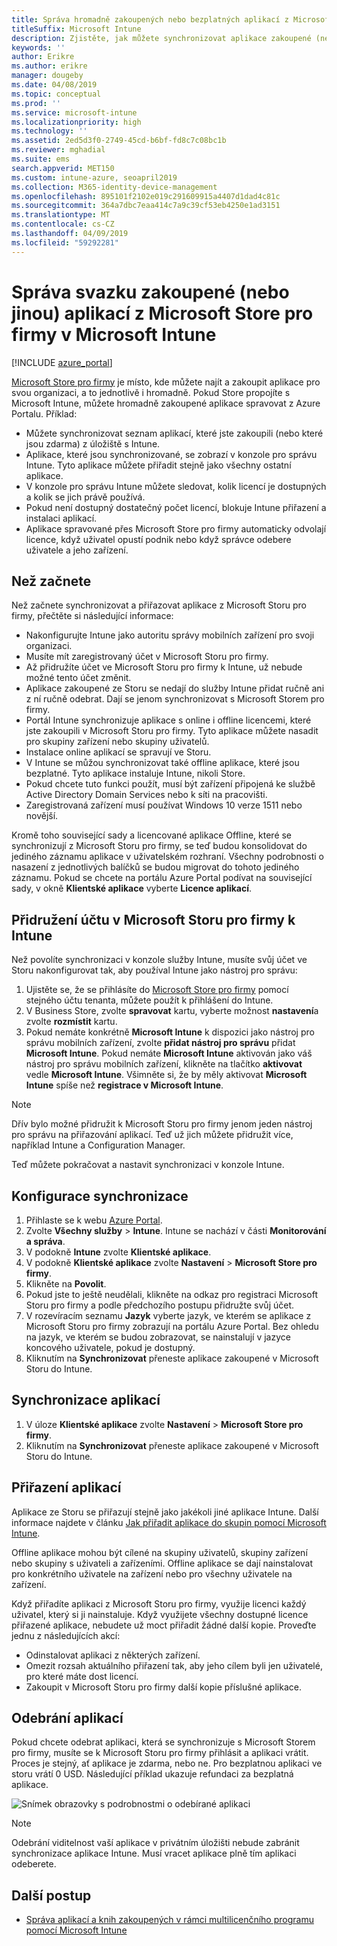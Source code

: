 ```yaml
---
title: Správa hromadně zakoupených nebo bezplatných aplikací z Microsoft Store pro firmy
titleSuffix: Microsoft Intune
description: Zjistěte, jak můžete synchronizovat aplikace zakoupené (nebo jinou) z Microsoft Store pro firmy do Intune.
keywords: ''
author: Erikre
ms.author: erikre
manager: dougeby
ms.date: 04/08/2019
ms.topic: conceptual
ms.prod: ''
ms.service: microsoft-intune
ms.localizationpriority: high
ms.technology: ''
ms.assetid: 2ed5d3f0-2749-45cd-b6bf-fd8c7c08bc1b
ms.reviewer: mghadial
ms.suite: ems
search.appverid: MET150
ms.custom: intune-azure, seoapril2019
ms.collection: M365-identity-device-management
ms.openlocfilehash: 895101f2102e019c291609915a4407d1dad4c81c
ms.sourcegitcommit: 364a7dbc7eaa414c7a9c39cf53eb4250e1ad3151
ms.translationtype: MT
ms.contentlocale: cs-CZ
ms.lasthandoff: 04/09/2019
ms.locfileid: "59292281"
---
```

# <a name="how-to-manage-volume-purchased-or-free-apps-from-the-microsoft-store-for-business-with-microsoft-intune"></a>Správa svazku zakoupené (nebo jinou) aplikací z Microsoft Store pro firmy v Microsoft Intune

[!INCLUDE [azure_portal](./includes/azure_portal.md)]

[Microsoft Store pro firmy](https://www.microsoft.com/business-store) je místo, kde můžete najít a zakoupit aplikace pro svou organizaci, a to jednotlivě i hromadně. Pokud Store propojíte s Microsoft Intune, můžete hromadně zakoupené aplikace spravovat z Azure Portalu. Příklad:
* Můžete synchronizovat seznam aplikací, které jste zakoupili (nebo které jsou zdarma) z úložiště s Intune.
* Aplikace, které jsou synchronizované, se zobrazí v konzole pro správu Intune. Tyto aplikace můžete přiřadit stejně jako všechny ostatní aplikace.
* V konzole pro správu Intune můžete sledovat, kolik licencí je dostupných a kolik se jich právě používá.
* Pokud není dostupný dostatečný počet licencí, blokuje Intune přiřazení a instalaci aplikací.
* Aplikace spravované přes Microsoft Store pro firmy automaticky odvolají licence, když uživatel opustí podnik nebo když správce odebere uživatele a jeho zařízení.

## <a name="before-you-start"></a>Než začnete

Než začnete synchronizovat a přiřazovat aplikace z Microsoft Storu pro firmy, přečtěte si následující informace:

- Nakonfigurujte Intune jako autoritu správy mobilních zařízení pro svoji organizaci.
- Musíte mít zaregistrovaný účet v Microsoft Storu pro firmy.
- Až přidružíte účet ve Microsoft Storu pro firmy k Intune, už nebude možné tento účet změnit.
- Aplikace zakoupené ze Storu se nedají do služby Intune přidat ručně ani z ní ručně odebrat. Dají se jenom synchronizovat s Microsoft Storem pro firmy.
- Portál Intune synchronizuje aplikace s online i offline licencemi, které jste zakoupili v Microsoft Storu pro firmy. Tyto aplikace můžete nasadit pro skupiny zařízení nebo skupiny uživatelů. 
- Instalace online aplikací se spravují ve Storu.
- V Intune se můžou synchronizovat také offline aplikace, které jsou bezplatné. Tyto aplikace instaluje Intune, nikoli Store.
- Pokud chcete tuto funkci použít, musí být zařízení připojená ke službě Active Directory Domain Services nebo k síti na pracovišti.
- Zaregistrovaná zařízení musí používat Windows 10 verze 1511 nebo novější.

Kromě toho související sady a licencované aplikace Offline, které se synchronizují z Microsoft Storu pro firmy, se teď budou konsolidovat do jediného záznamu aplikace v uživatelském rozhraní. Všechny podrobnosti o nasazení z jednotlivých balíčků se budou migrovat do tohoto jediného záznamu. Pokud se chcete na portálu Azure Portal podívat na související sady, v okně **Klientské aplikace** vyberte **Licence aplikací**.

## <a name="associate-your-microsoft-store-for-business-account-with-intune"></a>Přidružení účtu v Microsoft Storu pro firmy k Intune
Než povolíte synchronizaci v konzole služby Intune, musíte svůj účet ve Storu nakonfigurovat tak, aby používal Intune jako nástroj pro správu:
1. Ujistěte se, že se přihlásíte do [Microsoft Store pro firmy](https://www.microsoft.com/business-store) pomocí stejného účtu tenanta, můžete použít k přihlášení do Intune.
2. V Business Store, zvolte **spravovat** kartu, vyberte možnost **nastavení**a zvolte **rozmístit** kartu.
3. Pokud nemáte konkrétně **Microsoft Intune** k dispozici jako nástroj pro správu mobilních zařízení, zvolte **přidat nástroj pro správu** přidat **Microsoft Intune**. Pokud nemáte **Microsoft Intune** aktivován jako váš nástroj pro správu mobilních zařízení, klikněte na tlačítko **aktivovat** vedle **Microsoft Intune**. Všimněte si, že by měly aktivovat **Microsoft Intune** spíše než **registrace v Microsoft Intune**.

> [!NOTE]
> Dřív bylo možné přidružit k Microsoft Storu pro firmy jenom jeden nástroj pro správu na přiřazování aplikací. Teď už jich můžete přidružit více, například Intune a Configuration Manager. 

Teď můžete pokračovat a nastavit synchronizaci v konzole Intune.

## <a name="configure-synchronization"></a>Konfigurace synchronizace

1. Přihlaste se k webu [Azure Portal](https://portal.azure.com).
2. Zvolte **Všechny služby** > **Intune**. Intune se nachází v části **Monitorování a správa**.
3. V podokně **Intune** zvolte **Klientské aplikace**.
1. V podokně **Klientské aplikace** zvolte **Nastavení** > **Microsoft Store pro firmy**.
2. Klikněte na **Povolit**.
3. Pokud jste to ještě neudělali, klikněte na odkaz pro registraci Microsoft Storu pro firmy a podle předchozího postupu přidružte svůj účet.
5. V rozevíracím seznamu **Jazyk** vyberte jazyk, ve kterém se aplikace z Microsoft Storu pro firmy zobrazují na portálu Azure Portal. Bez ohledu na jazyk, ve kterém se budou zobrazovat, se nainstalují v jazyce koncového uživatele, pokud je dostupný.
6. Kliknutím na **Synchronizovat** přeneste aplikace zakoupené v Microsoft Storu do Intune.

## <a name="synchronize-apps"></a>Synchronizace aplikací

1. V úloze **Klientské aplikace** zvolte **Nastavení** > **Microsoft Store pro firmy**.
2. Kliknutím na **Synchronizovat** přeneste aplikace zakoupené v Microsoft Storu do Intune.

## <a name="assign-apps"></a>Přiřazení aplikací

Aplikace ze Storu se přiřazují stejně jako jakékoli jiné aplikace Intune. Další informace najdete v článku [Jak přiřadit aplikace do skupin pomocí Microsoft Intune](apps-deploy.md). 

Offline aplikace mohou být cílené na skupiny uživatelů, skupiny zařízení nebo skupiny s uživateli a zařízeními.
Offline aplikace se dají nainstalovat pro konkrétního uživatele na zařízení nebo pro všechny uživatele na zařízení. 


Když přiřadíte aplikaci z Microsoft Storu pro firmy, využije licenci každý uživatel, který si ji nainstaluje. Když využijete všechny dostupné licence přiřazené aplikace, nebudete už moct přiřadit žádné další kopie. Proveďte jednu z následujících akcí:
* Odinstalovat aplikaci z některých zařízení.
* Omezit rozsah aktuálního přiřazení tak, aby jeho cílem byli jen uživatelé, pro které máte dost licencí.
* Zakoupit v Microsoft Storu pro firmy další kopie příslušné aplikace.

## <a name="remove-apps"></a>Odebrání aplikací

Pokud chcete odebrat aplikaci, která se synchronizuje s Microsoft Storem pro firmy, musíte se k Microsoft Storu pro firmy přihlásit a aplikaci vrátit. Proces je stejný, ať aplikace je zdarma, nebo ne. Pro bezplatnou aplikaci ve storu vrátí 0 USD. Následující příklad ukazuje refundaci za bezplatná aplikace. 

![Snímek obrazovky s podrobnostmi o odebírané aplikaci](./media/microsoft-store-for-business-01.png)

> [!NOTE]
> Odebrání viditelnost vaší aplikace v privátním úložišti nebude zabránit synchronizace aplikace Intune. Musí vracet aplikace plně tím aplikaci odeberete.

## <a name="next-steps"></a>Další postup

- [Správa aplikací a knih zakoupených v rámci multilicenčního programu pomocí Microsoft Intune](vpp-apps.md)
